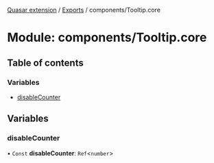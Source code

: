 [Quasar extension](../index.md) / [Exports](../modules.md) / components/Tooltip.core

# Module: components/Tooltip.core

## Table of contents

### Variables

- [disableCounter](components_Tooltip_core.md#disablecounter)

## Variables

### disableCounter

• `Const` **disableCounter**: `Ref`<`number`\>
